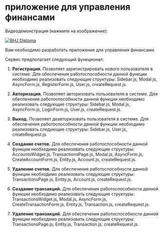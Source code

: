 # приложение для управления финансами

Видеодемонстрация (нажмите на изображение):

[![BHJ Diploma](https://img.youtube.com/vi/zXOyBIajWsM/0.jpg)](https://www.youtube.com/watch?v=zXOyBIajWsM)

Вам необходимо разработать приложение для управления финансами.

Сервис предполагает следующий функционал:

1. **Регистрация.** Позволяет зарегистрировать нового пользователя в системе. 
Для обеспечения работоспособности данной функции необходимо реализовать следующие 
структуры: Sidebar.js, Modal.js, AsyncForm.js, RegisterForm.js, User.js, createRequest.js.

2. **Авторизация.** Позволяет авторизовать пользователя в системе. Для обеспечения работоспособности 
данной функции необходимо реализовать следующие структуры: Sidebar.js, Modal.js, AsyncForm.js, 
LoginForm.js, User.js, createRequest.js.

3. **Выход.** Позволяет деавторизовать пользователя в системе. Для обеспечения работоспособности 
данной функции необходимо реализовать следующие структуры: Sidebar.js, User.js, createRequest.js.

4. **Создание счетов.** Для обеспечения работоспособности данной функции необходимо 
реализовать следующие структуры: AccountsWidget.js, TransactionsPage.js, Modal.js, 
AsyncForm.js, CreateAccountForm.js, Entity.js, Account.js, createRequest.js.

5. **Удаление счетов.** Для обеспечения работоспособности данной функции необходимо реализовать 
следующие структуры: TransactionsPage.js, Entity.js, Account.js, createRequest.js.

6. **Создание транзакций.** Для обеспечения работоспособности данной функции необходимо 
реализовать следующие структуры: TransactionsWidget.js, Modal.js, AsyncForm.js, 
CreateTransactionForm.js, Entity.js, Transaction.js, createRequest.js.

7. **Удаление транзакций.** Для обеспечения работоспособности данной функции необходимо реализовать 
следующие структуры: TransactionsPage.js, Entity.js, Transaction.js, createRequest.js.

